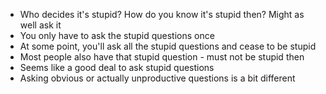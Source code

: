 

- Who decides it's stupid? How do you know it's stupid then? Might as well ask it
- You only have to ask the stupid questions once
- At some point, you'll ask all the stupid questions and cease to be stupid
- Most people also have that stupid question - must not be stupid then
- Seems like a good deal to ask stupid questions
- Asking obvious or actually unproductive questions is a bit different